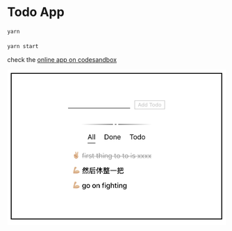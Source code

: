 # Todo App

```bash
yarn

yarn start
```

check the [online app on codesandbox](https://codesandbox.io/s/github/learn-by-do/todo-app)

![](2019-06-17-09-58-23.png)
